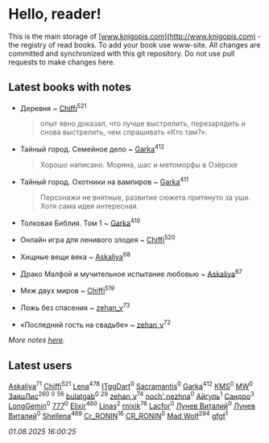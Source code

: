 # Hello, reader!
This is the main storage of [www.knigopis.com](http://www.knigopis.com) - the registry of read books.
To add your book use www-site. All changes are committed and synchronized with this git repository.
Do not use pull requests to make changes here.


## Latest books with notes
* Деревня ~ [Chiffi](users/105/105831994080785626680-google)<sup>521</sup>
    > опыт явно доказал, что лучше выстрелить, перезарядить и снова выстрелить, чем спрашивать «Кто там?».

* Тайный город. Семейное дело ~ [Garka](users/115/115753719718250012620-google)<sup>412</sup>
    > Хорошо написано. Моряна, шас и метоморфы в Озёрске

* Тайный город. Охотники на вампиров ~ [Garka](users/115/115753719718250012620-google)<sup>411</sup>
    > Персонажи не внятные, развитие сюжета притянуто за уши. Хотя сама идея интересная.

* Толковая Библия. Том 1 ~ [Garka](users/115/115753719718250012620-google)<sup>410</sup>

* Онлайн игра для ленивого злодея ~ [Chiffi](users/105/105831994080785626680-google)<sup>520</sup>

* Хищные вещи века ~ [Askaliya](users/326/326783541-vkontakte)<sup>68</sup>

* Драко Малфой и мучительное испытание любовью ~ [Askaliya](users/326/326783541-vkontakte)<sup>67</sup>

* Меж двух миров ~ [Chiffi](users/105/105831994080785626680-google)<sup>519</sup>

* Ложь без спасения ~ [zehan_v](users/174/174598622-vkontakte)<sup>73</sup>

* «Последний гость на свадьбе» ~ [zehan_v](users/174/174598622-vkontakte)<sup>72</sup>


_More notes [here](latest_books_with_notes.md)._


## Latest users
[Askaliya](users/326/326783541-vkontakte)<sup>71</sup> 
[Chiffi](users/105/105831994080785626680-google)<sup>521</sup> 
[Lena](users/106/106288897753354227117-google)<sup>478</sup> 
[ITggDart](users/109/109028180913620975319-google)<sup>0</sup> 
[Sacramantis](users/102/102752109452258353282-google)<sup>0</sup> 
[Garka](users/115/115753719718250012620-google)<sup>412</sup> 
[KMS](users/116/116225468654936056801-google)<sup>0</sup> 
[MW](users/112/112939273652151342554-google)<sup>0</sup> 
[ЗаяцЛис](users/112/112388384595246311466-google)<sup>260</sup> 
[](users/100/100698173543506909054-google)<sup>0</sup> 
[](users/107/107756383717359753203-google)<sup>56</sup> 
[bulatgab](users/110/110922225860264388705-google)<sup>0</sup> 
[](users/105/105803270930838059244-google)<sup>29</sup> 
[zehan_v](users/174/174598622-vkontakte)<sup>74</sup> 
[noch' nezhna](users/114/114697375851244071129-google)<sup>0</sup> 
[Айгуль](users/110/110628523588337726163-google)<sup>1</sup> 
[Сандро](users/108/108237148933511407715-google)<sup>3</sup> 
[LongGemin](users/115/115529136518387382118-google)<sup>0</sup> 
[777](users/110/110447263603270793076-google)<sup>0</sup> 
[Elixir](users/115/115826717712507836033-google)<sup>460</sup> 
[Linas](users/111/111754056754751183886-google)<sup>2</sup> 
[rnixik](users/116/116191270391964650818-google)<sup>76</sup> 
[Lacfor](users/100/100034469369076891567-google)<sup>0</sup> 
[Лунев Виталий](users/d51/d51d3296763ca6fa-liveid)<sup>0</sup> 
[Лунев Виталий](users/105/105094667890867197709-google)<sup>0</sup> 
[Shellena](users/134/13413591548892934957-mailru)<sup>469</sup> 
[Cr_RONIN](users/112/112090473416384685204-google)<sup>16</sup> 
[CR_RONIN](users/117/117421856236745123056-google)<sup>0</sup> 
[Mad Wolf](users/947/94738840-vkontakte)<sup>294</sup> 
[gfgf](users/116/116019493327313578692-google)<sup>1</sup> 


_01.08.2025 16:00:25_
